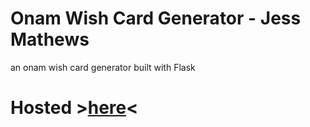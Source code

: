 # Onam Wish Card Generator - Jess Mathews
an onam wish card generator built with Flask

# Hosted ><a href="https://jessmathews.me/onam-wish-generator/">here</a><